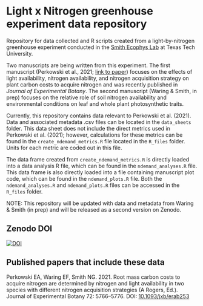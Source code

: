 # Light x Nitrogen greenhouse experiment data repository
Repository for data collected and R scripts created from a light-by-nitrogen greenhouse experiment conducted in the [Smith Ecophys Lab](http://www.smithecophyslab.com/) at Texas Tech University. 

Two manuscripts are being written from this experiment. The first manuscript (Perkowski et al., 2021; [link to paper](https://academic.oup.com/jxb/article/72/15/5766/6296480?login=true)) focuses on the effects of light availability, nitrogen availability, and nitrogen acquisition strategy on plant carbon costs to acquire nitrogen and was recently published in *Journal of Experimental Botany*. The second manuscript (Waring & Smith, in prep) focuses on the relative role of soil nitrogen availability and environmental conditions on leaf and whole plant photosynthetic traits.

Currently, this repository contains data relevant to Perkowski et al. (2021). Data and associated metadata .csv files can be located in the `data_sheets` folder. This data sheet does not include the direct metrics used in Perkowski et al. (2021); however, calculations for these metrics can be found in the `create_ndemand_metrics.R` file located in the `R_files` folder. Units for each metric are coded out in this file.

The data frame created from `create_ndemand_metrics.R` is directly loaded into a data analysis R file, which can be found in the `ndemand_analyses.R` file. This data frame is also directly loaded into a file containing manuscript plot code, which can be found in the `ndemand_plots.R` file. Both the `ndemand_analyses.R` and `ndemand_plots.R` files can be accessed in the `R_files` folder.

NOTE: This repository will be updated with data and metadata from Waring & Smith (in prep) and will be released as a second version on Zenodo.

## Zenodo DOI
[![DOI](https://zenodo.org/badge/304118064.svg)](https://zenodo.org/badge/latestdoi/304118064)

## Published papers that include these data
Perkowski EA, Waring EF, Smith NG. 2021. Root mass carbon costs to acquire nitrogen are determined by nitrogen and light availability in two species with different nitrogen acquisition strategies (A Rogers, Ed.). Journal of Experimental Botany 72: 5766–5776. DOI: [10.1093/jxb/erab253](https://doi.org/10.1093/jxb/erab253)
